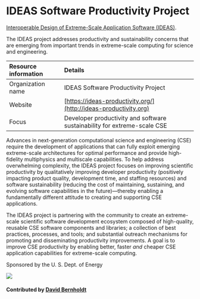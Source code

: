 # IDEAS Software Productivity Project

[Interoperable Design of Extreme-Scale Application Software (IDEAS)](http://ideas-productivity.org/).

The IDEAS project addresses productivity and sustainability concerns that are emerging from important trends in extreme-scale computing for science and engineering.

Resource information | Details 
:--- | :--- 
Organization name  | IDEAS Software Productivity Project
Website  | [https://ideas-productivity.org/](http://ideas-productivity.org)
Focus | Developer productivity and software sustainability for extreme-scale CSE

Advances in next-generation computational science and engineering (CSE) require the development of applications that can fully exploit emerging extreme-scale architectures for optimal performance and provide high-fidelity multiphysics and multiscale capabilities. To help address overwhelming complexity, the IDEAS project focuses on improving scientific productivity by qualitatively improving developer productivity (positively impacting product quality, development time, and staffing resources) and software sustainability (reducing the cost of maintaining, sustaining, and evolving software capabilities in the future)—thereby enabling a fundamentally different attitude to creating and supporting CSE applications.

The IDEAS project is partnering with the community to create an extreme-scale scientific software development ecosystem composed of high-quality, reusable CSE software components and libraries; a collection of best practices, processes, and tools; and substantial outreach mechanisms for promoting and disseminating productivity improvements.  A goal is to improve CSE productivity by enabling better, faster *and* cheaper CSE application capabilities for extreme-scale computing.

Sponsored by the U. S. Dept. of Energy

<img src='https://github.com/betterscientificsoftware/images/raw/master/IDEAS_logo_small.png' class='logo' />

#### Contributed by [David Bernholdt](http://github.com/bernhold)

<!---
Publish: yes
Categories: Collaboration
Topics: Projects and organizations
Tags: project, organization
Level: 2
Prerequisites: defaults
Aggregate: none
--->
